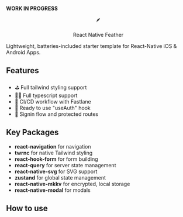 **WORK IN PROGRESS**

<p align="center">
    🪶<br></br>
  React Native Feather
</p>

Lightweight, batteries-included starter template for React-Native iOS & Android Apps.

## Features

- ⛳️ Full tailwind styling support
- 👯‍♀️ Full typescript support
- 🚊 CI/CD workflow with Fastlane
- 👤 Ready to use "useAuth" hook
- 🚪 Signin flow and protected routes

## Key Packages

- **react-navigation** for navigation
- **twrnc** for native Tailwind styling
- **react-hook-form** for form building
- **react-query** for server state management
- **react-native-svg** for SVG support
- **zustand** for global state management
- **react-native-mkkv** for encrypted, local storage
- **react-native-modal** for modals

## How to use
